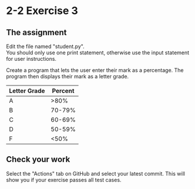# 2-2 Exercise 3

## The assignment
Edit the file named "student.py".  
You should only use one print statement, otherwise use the input statement for user instructions.  
  
Create a program that lets the user enter their mark as a percentage. The program then displays their mark as a letter grade.
  
| Letter Grade | Percent  |  
|--------------|----------|  
|       A      |   >80%   |  
|       B      |  70-79%  |
|       C      |  60-69%  |
|       D      |  50-59%  |
|       F      |   <50%   |  


## Check your work
Select the "Actions" tab on GitHub and select your latest commit. This will show you if your exercise passes all test cases.
